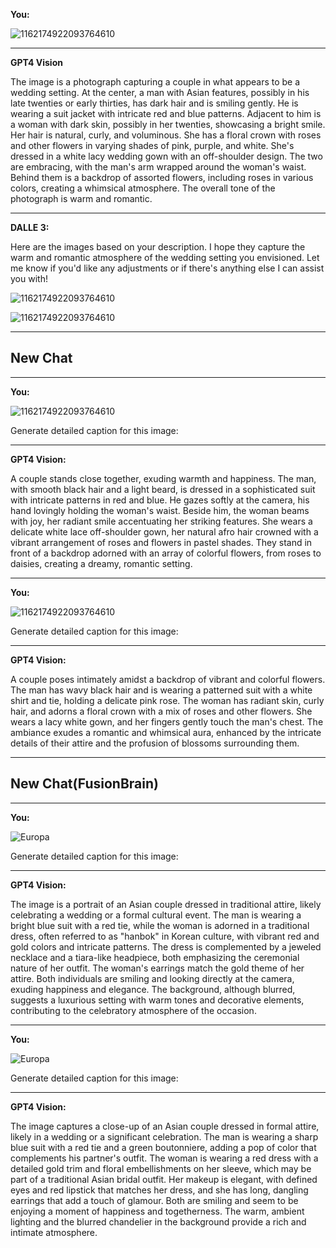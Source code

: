 **You:**

![1162174922093764610](/1162174922093764610-dalle3-0.jpg)

------------------

**GPT4 Vision**

The image is a photograph capturing a couple in what appears to be a wedding setting. At the center, a man with Asian features, possibly in his late twenties or early thirties, has dark hair and is smiling gently. He is wearing a suit jacket with intricate red and blue patterns. Adjacent to him is a woman with dark skin, possibly in her twenties, showcasing a bright smile. Her hair is natural, curly, and voluminous. She has a floral crown with roses and other flowers in varying shades of pink, purple, and white. She's dressed in a white lacy wedding gown with an off-shoulder design. The two are embracing, with the man's arm wrapped around the woman's waist. Behind them is a backdrop of assorted flowers, including roses in various colors, creating a whimsical atmosphere. The overall tone of the photograph is warm and romantic.

------------------

**DALLE 3:**

Here are the images based on your description. I hope they capture the warm and romantic atmosphere of the wedding setting you envisioned. Let me know if you'd like any adjustments or if there's anything else I can assist you with!


![1162174922093764610](/1162174922093764610-dalle3-1.png)

![1162174922093764610](/1162174922093764610-dalle3-2.png)

------------------

## New Chat

------------------

**You:**

![1162174922093764610](/1162174922093764610-dalle3-1.png)

Generate detailed caption for this image:

------------------

**GPT4 Vision:**

A couple stands close together, exuding warmth and happiness. The man, with smooth black hair and a light beard, is dressed in a sophisticated suit with intricate patterns in red and blue. He gazes softly at the camera, his hand lovingly holding the woman's waist. Beside him, the woman beams with joy, her radiant smile accentuating her striking features. She wears a delicate white lace off-shoulder gown, her natural afro hair crowned with a vibrant arrangement of roses and flowers in pastel shades. They stand in front of a backdrop adorned with an array of colorful flowers, from roses to daisies, creating a dreamy, romantic setting.

------------------

**You:**

![1162174922093764610](/1162174922093764610-dalle3-2.png)

Generate detailed caption for this image:

------------------

**GPT4 Vision:**

A couple poses intimately amidst a backdrop of vibrant and colorful flowers. The man has wavy black hair and is wearing a patterned suit with a white shirt and tie, holding a delicate pink rose. The woman has radiant skin, curly hair, and adorns a floral crown with a mix of roses and other flowers. She wears a lacy white gown, and her fingers gently touch the man's chest. The ambiance exudes a romantic and whimsical aura, enhanced by the intricate details of their attire and the profusion of blossoms surrounding them.

------------------

## New Chat(FusionBrain)

------------------

**You:**

![Europa](/1162174922093764610-FusionBrain-1.png)

Generate detailed caption for this image:

------------------

**GPT4 Vision:**

The image is a portrait of an Asian couple dressed in traditional attire, likely celebrating a wedding or a formal cultural event. The man is wearing a bright blue suit with a red tie, while the woman is adorned in a traditional dress, often referred to as "hanbok" in Korean culture, with vibrant red and gold colors and intricate patterns. The dress is complemented by a jeweled necklace and a tiara-like headpiece, both emphasizing the ceremonial nature of her outfit. The woman's earrings match the gold theme of her attire. Both individuals are smiling and looking directly at the camera, exuding happiness and elegance. The background, although blurred, suggests a luxurious setting with warm tones and decorative elements, contributing to the celebratory atmosphere of the occasion.

------------------

**You:**

![Europa](/1162174922093764610-FusionBrain-2.png)

Generate detailed caption for this image:

------------------

**GPT4 Vision:**

The image captures a close-up of an Asian couple dressed in formal attire, likely in a wedding or a significant celebration. The man is wearing a sharp blue suit with a red tie and a green boutonniere, adding a pop of color that complements his partner's outfit. The woman is wearing a red dress with a detailed gold trim and floral embellishments on her sleeve, which may be part of a traditional Asian bridal outfit. Her makeup is elegant, with defined eyes and red lipstick that matches her dress, and she has long, dangling earrings that add a touch of glamour. Both are smiling and seem to be enjoying a moment of happiness and togetherness. The warm, ambient lighting and the blurred chandelier in the background provide a rich and intimate atmosphere.